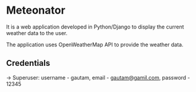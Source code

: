 # Meteonator

It is a web application developed in Python/Django to display the current weather data to the user. 

The application uses OpenWeatherMap API to provide the weather data.


## Credentials

-> Superuser: username - gautam, email - gautam@gamil.com, password - 12345


